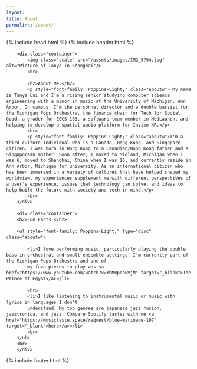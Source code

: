 ```yaml
---
layout: 
title: About
permalink: /about/
---
```

<head>
	<title>{{ site.author }} / {{ site.ab }}</title>
	<meta name="author" content="{{ site.author }}">
	<meta name="description" content="{{ page.content | strip_html | strip_newlines }}">
	<meta name="keywords" content="{{ page.meta.keywords }}">
	{% include head.html %}
</head>
<body>
	{% include header.html %}
	<script src="{{ "/assets/scripts/toggle.js" | prepend: site.baseurl }}"></script>
  <main class="content">

		<div class="container">
			<img class="scale" src="/assets/images/IMG_9794.jpg" alt="Picture of Tanya in Shanghai"/>
			<br>

			<h2>About Me.</h2>
			<p style="font-family: Poppins-Light;" class="aboutw"> My name is Tanya Lai and I'm a rising senior studying computer science engineering with a minor in music at the University of Michigan, Ann Arbor. On campus, I'm the personnel director and a double bassist for the Michigan Pops Orchestra, the finance chair for Tech for Social Good, a grader for EECS 183, a software team member in MedLaunch, and helping to develop a spatial audio platform for Inviso XR.</p>
			<br>
			<p style="font-family: Poppins-Light;" class="aboutw">I'm a third-culture individual who is a Canada, Hong Kong, and Singapore citizen. I was born in Hong Kong to a Canadian/Hong Kong father and a Singaporean mother. Soon after, I moved to Midland, Michigan when I was 6, moved to Shanghai, China when I was 10, and currently reside in Ann Arbor, Michigan for university. As an international citizen who has been immersed in a variety of cultures that have helped shaped my worldview, my experiences supplement me with different perspectives of a user's experience, issues that technology can solve, and ideas to help build the future with society and tech in mind.</p>
			<br>
		</div>

		<div class="container">
		<h2>Fun Facts.</h2>

		<ul style="font-family: Poppins-Light;" type="disc" class="aboutw">

			<li>I love performing music, particularly playing the double bass in orchestral and small ensemble settings. I'm currently part of the Michigan Pops Orchestra and one of
            my fave pieces to play was <a href="https://www.youtube.com/watch?v=XbMRpoawVjM" target="_blank">The Prince of Egypt</a></li>

			<br>
			<li>I like listening to instrumental music or music with lyrics in languages I don't 
            understand. My top genres are japanese jazz fusion, jazztronica, and jazz. Compare Spotify tastes with me <a href="https://musictaste.space/request/blue-marinade-197" target="_blank">here</a></li>
			<br>
		</ul>
		<br>
		</div>



  </main>
  {% include footer.html %}
</body>

